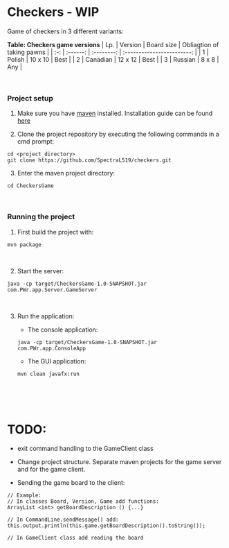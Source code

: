 # Checkers - WIP
Game of checkers in 3 different variants:

**Table: Checkers game versions**
| Lp. | Version  | Board size | Obliagtion of taking pawns |
| :-: | :------: | :--------: | :------------------------: |
| 1   | Polish   | 10 x 10    | Best                       |
| 2   | Canadian | 12 x 12    | Best                       |
| 3   | Russian  | 8 x 8      | Any                        | 

<br />

### Project setup

1. Make sure you have [maven](https://maven.apache.org/download.cgi) installed. Installation guide can be found [here](https://phoenixnap.com/kb/install-maven-windows)

2. Clone the project repository by executing the following commands in a cmd prompt:

```
cd <project_directory>
git clone https://github.com/SpectraL519/checkers.git
```

3. Enter the maven project directory:

```
cd CheckersGame
```

<br />

### Running the project

1. First build the project with:

```
mvn package
```

<br />

2. Start the server:

```
java -cp target/CheckersGame-1.0-SNAPSHOT.jar com.PWr.app.Server.GameServer
```

<br />

3. Run the application:

    * The console application:

    ```
    java -cp target/CheckersGame-1.0-SNAPSHOT.jar com.PWr.app.ConsoleApp
    ```

    * The GUI application:

    ```
    mvn clean javafx:run
    ```

<br />
<br />
<br />

# TODO:

* exit command handling to the GameClient class

* Change project structure. Separate maven projects for the game server and for the game client.

* Sending the game board to the client: 

```
// Example: 
// In classes Board, Version, Game add functions:
ArrayList <int> getBoardDescription () {...}

// In CommandLine.sendMessage() add: 
this.output.println(this.game.getBoardDescription().toString());

// In GameClient class add reading the board
```
